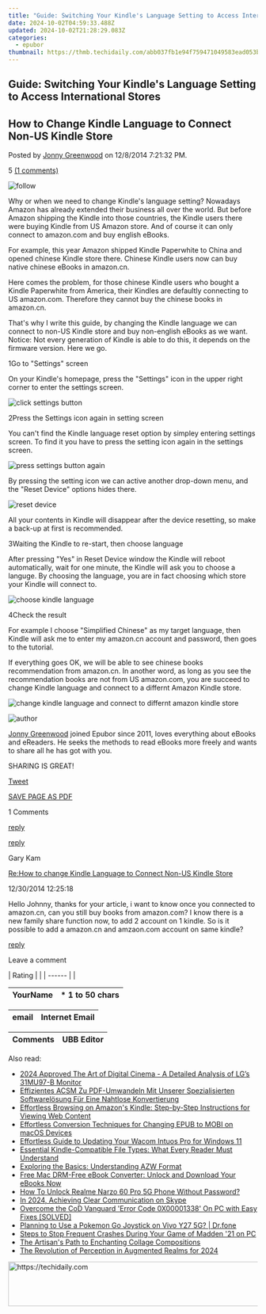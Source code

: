 ```yaml
---
title: "Guide: Switching Your Kindle's Language Setting to Access International Stores"
date: 2024-10-02T04:59:33.488Z
updated: 2024-10-02T21:28:29.083Z
categories:
  - epubor
thumbnail: https://thmb.techidaily.com/abb037fb1e94f759471049583ead053b2f01326e3a9eb41a58803887d90c7bef.jpg
---
```


## Guide: Switching Your Kindle's Language Setting to Access International Stores

## How to Change Kindle Language to Connect Non-US Kindle Store

Posted by [Jonny Greenwood](https://plus.google.com/u/0/+JonnyGreenwood999) on 12/8/2014 7:21:32 PM.

5 [(1 comments)](http://www.epubor.com/#comment-area) 

![follow](http://www.epubor.com/images/follow.png)

Why or when we need to change Kindle's language setting? Nowadays Amazon has already extended their business all over the world. But before Amazon shipping the Kindle into those countries, the Kindle users there were buying Kindle from US Amazon store. And of course it can only connect to amazon.com and buy english eBooks.

For example, this year Amazon shipped Kindle Paperwhite to China and opened chinese Kindle store there. Chinese Kindle users now can buy native chinese eBooks in amazon.cn. 

Here comes the problem, for those chinese Kindle users who bought a Kindle Paperwhite from America, their Kindles are defaultly connecting to US amazon.com. Therefore they cannot buy the chinese books in amazon.cn.

That's why I write this guide, by changing the Kindle language we can connect to non-US Kindle store and buy non-english eBooks as we want. Notice: Not every generation of Kindle is able to do this, it depends on the firmware version. Here we go.

1Go to "Settings" screen

On your Kindle's homepage, press the "Settings" icon in the upper right corner to enter the settings screen.

![click settings button](http://www.epubor.com/images/change-kindle-language-01.png)

2Press the Settings icon again in setting screen

You can't find the Kindle language reset option by simpley entering settings screen. To find it you have to press the setting icon again in the settings screen.

![press settings button again](http://www.epubor.com/images/change-kindle-language-02.png)

By pressing the setting icon we can active another drop-down menu, and the "Reset Device" options hides there. 

![reset device](http://www.epubor.com/images/change-kindle-language-03.png)

All your contents in Kindle will disappear after the device resetting, so make a back-up at first is recommended.

3Waiting the Kindle to re-start, then choose language

After pressing "Yes" in Reset Device window the Kindle will reboot automatically, wait for one minute, the Kindle will ask you to choose a languge. By choosing the language, you are in fact choosing which store your Kindle will connect to.

![choose kindle language](http://www.epubor.com/images/change-kindle-language-04.png)

4Check the result

For example I choose "Simplified Chinese" as my target language, then Kindle will ask me to enter my amazon.cn account and password, then goes to the tutorial.

If everything goes OK, we will be able to see chinese books recommendation from amazon.cn. In another word, as long as you see the recommendation books are not from US amazon.com, you are succeed to change Kindle language and connect to a differnt Amazon Kindle store.

![change kindle language and connect to differnt amazon kindle store](http://www.epubor.com/images/change-kindle-language-05.png)

![author](http://www.epubor.com/images/uppic/jonny.png)

[Jonny Greenwood](https://plus.google.com/u/0/+JonnyGreenwood999) joined Epubor since 2011, loves everything about eBooks and eReaders. He seeks the methods to read eBooks more freely and wants to share all he has got with you.

SHARING IS GREAT!

[Tweet](https://twitter.com/share) 

[SAVE PAGE AS PDF](https://tools.techidaily.com/epubor/products/) 

1 Comments

[reply](https://tools.techidaily.com/epubor/products/) 

[reply](https://tools.techidaily.com/epubor/products/) 

Gary Kam

[Re:How to change Kindle Language to Connect Non-US Kindle Store](https://tools.techidaily.com/epubor/products/)

12/30/2014 12:25:18

Hello Johnny, thanks for your article, i want to know once you connected to amazon.cn, can you still buy books from amazon.com? I know there is a new family share function now, to add 2 account on 1 kindle. So is it possible to add a amazon.cn and amzaon.com account on same kindle?

[reply](https://tools.techidaily.com/epubor/products/) 

Leave a comment

| Rating |  |
| ------ |  |

| YourName | \*  1 to 50 chars |
| -------- | ----------------- |

| email | Internet Email |
| ----- | -------------- |

| Comments | UBB Editor |
| -------- | ---------- |

<ins class="adsbygoogle"
     style="display:block"
     data-ad-format="autorelaxed"
     data-ad-client="ca-pub-7571918770474297"
     data-ad-slot="1223367746"></ins>

<ins class="adsbygoogle"
     style="display:block"
     data-ad-client="ca-pub-7571918770474297"
     data-ad-slot="8358498916"
     data-ad-format="auto"
     data-full-width-responsive="true"></ins>

<span class="atpl-alsoreadstyle">Also read:</span>
<div><ul>
<li><a href="https://article-tips.techidaily.com/2024-approved-the-art-of-digital-cinema-a-detailed-analysis-of-lgs-31mu97-b-monitor/"><u>2024 Approved The Art of Digital Cinema - A Detailed Analysis of LG’s 31MU97-B Monitor</u></a></li>
<li><a href="https://discover-able.techidaily.com/effizientes-acsm-zu-pdf-umwandeln-mit-unserer-spezialisierten-softwarelosung-fur-eine-nahtlose-konvertierung/"><u>Effizientes ACSM Zu PDF-Umwandeln Mit Unserer Spezialisierten Softwarelösung Für Eine Nahtlose Konvertierung</u></a></li>
<li><a href="https://discover-able.techidaily.com/effortless-browsing-on-amazons-kindle-step-by-step-instructions-for-viewing-web-content/"><u>Effortless Browsing on Amazon's Kindle: Step-by-Step Instructions for Viewing Web Content</u></a></li>
<li><a href="https://discover-able.techidaily.com/effortless-conversion-techniques-for-changing-epub-to-mobi-on-macos-devices/"><u>Effortless Conversion Techniques for Changing EPUB to MOBI on macOS Devices</u></a></li>
<li><a href="https://driver-download.techidaily.com/effortless-guide-to-updating-your-wacom-intuos-pro-for-windows-11/"><u>Effortless Guide to Updating Your Wacom Intuos Pro for Windows 11</u></a></li>
<li><a href="https://discover-able.techidaily.com/essential-kindle-compatible-file-types-what-every-reader-must-understand/"><u>Essential Kindle-Compatible File Types: What Every Reader Must Understand</u></a></li>
<li><a href="https://discover-able.techidaily.com/exploring-the-basics-understanding-azw-format/"><u>Exploring the Basics: Understanding AZW Format</u></a></li>
<li><a href="https://discover-able.techidaily.com/free-mac-drm-free-ebook-converter-unlock-and-download-your-ebooks-now/"><u>Free Mac DRM-Free eBook Converter: Unlock and Download Your eBooks Now</u></a></li>
<li><a href="https://easy-unlock-android.techidaily.com/how-to-unlock-realme-narzo-60-pro-5g-phone-without-password-by-drfone-android/"><u>How To Unlock Realme Narzo 60 Pro 5G Phone Without Password?</u></a></li>
<li><a href="https://desktop-recording.techidaily.com/in-2024-achieving-clear-communication-on-skype/"><u>In 2024, Achieving Clear Communication on Skype</u></a></li>
<li><a href="https://win-answers.techidaily.com/overcome-the-cod-vanguard-error-code-0x00001338-on-pc-with-easy-fixes-solved/"><u>Overcome the CoD Vanguard 'Error Code 0X00001338' On PC with Easy Fixes [SOLVED]</u></a></li>
<li><a href="https://change-location.techidaily.com/planning-to-use-a-pokemon-go-joystick-on-vivo-y27-5g-drfone-by-drfone-virtual-android/"><u>Planning to Use a Pokemon Go Joystick on Vivo Y27 5G? | Dr.fone</u></a></li>
<li><a href="https://win-able.techidaily.com/steps-to-stop-frequent-crashes-during-your-game-of-madden-21-on-pc/"><u>Steps to Stop Frequent Crashes During Your Game of Madden '21 on PC</u></a></li>
<li><a href="https://extra-information.techidaily.com/the-artisans-path-to-enchanting-collage-compositions/"><u>The Artisan's Path to Enchanting Collage Compositions</u></a></li>
<li><a href="https://some-tips.techidaily.com/the-revolution-of-perception-in-augmented-realms-for-2024/"><u>The Revolution of Perception in Augmented Realms for 2024</u></a></li>
</ul></div>

<!-- affiliate ads begin -->
<a href="https://appsumo.8odi.net/c/5597632/2137379/7443" target="_top" id="2137379">
  <img src="//a.impactradius-go.com/display-ad/7443-2137379" border="0" alt="https://techidaily.com" width="728" height="90"/>
</a>
<img height="0" width="0" src="https://appsumo.8odi.net/i/5597632/2137379/7443" style="position:absolute;visibility:hidden;" border="0" />
<!-- affiliate ads end -->

